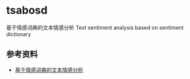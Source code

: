 # tsabosd
基于情感词典的文本情感分析 Text sentiment analysis based on sentiment dictionary


## 参考资料
- [基于情感词典的文本情感分析](https://blog.csdn.net/Petrichoryi/article/details/105861462)

